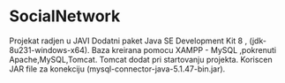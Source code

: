 # SocialNetwork
Projekat radjen u JAVI
Dodatni paket Java SE Development Kit 8 , (jdk-8u231-windows-x64).
Baza kreirana pomocu XAMPP - MySQL ,pokrenuti Apache,MySQL,Tomcat.
Tomcat dodat pri startovanju projekta.
Koriscen JAR file za konekciju (mysql-connector-java-5.1.47-bin.jar).
